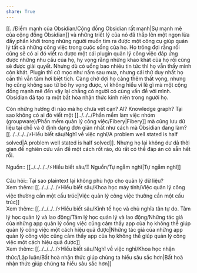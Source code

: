 ```yaml
---  
share: True  
---  
```

[[../Điểm mạnh của Obsidian/Cộng đồng Obsidian rất mạnh|Sự mạnh mẽ của cộng đồng Obsidian]] và những triết lý của nó đã thắp lên một ngọn lửa đầy phấn khởi trong những người muốn tìm ra được một công cụ giúp quản lý tất cả những công việc trong cuộc sống của họ. Họ trông đợi rằng rồi cũng sẽ có ai đó viết ra được một cái plugin quản lý công việc đáp ứng được những nhu cầu của họ, hy vọng rằng những khao khát của họ rồi cũng sẽ được giải quyết. Nhưng dù có uống bao nhiêu tin tức thì họ vẫn thấy mình còn khát. Plugin thì cứ mọc như nấm sau mưa, nhưng cái thứ duy nhất họ cần thì vẫn tăm hơi biệt tích. Càng chờ đợi họ càng thêm thất vọng, nhưng họ cũng không sao từ bỏ hy vọng được, vì không hiểu vì lẽ gì mà một cộng đồng mạnh mẽ đến vậy lại chẳng có người có cùng vấn đề với mình. Obsidian đã tạo ra một bất hòa nhận thức kinh niên trong người họ.   
  
Còn những hướng đi nào mà họ chưa vét cạn? AI? Knowledge graph? Tại sao không có ai đó viết một [[../../../Phần mềm làm việc nhóm (groupware)/Phần mềm quản lý công việc/Fibery|Fibery]] mà cũng lưu dữ liệu tại chỗ và ở định dạng đơn giản nhất như cách mà Obsidian đang làm? [[../../../../⚡Hiểu biết sâu/Nghĩ về việc nghĩ/A problem well stated is half solved|A problem well stated is half solved]]. Nhưng họ lại không dư dả thời gian để nghiên cứu vấn đề một cách rốt ráo, dù rất có thể đáp án có sẵn hết rồi.  
  
Nguồn:: [[../../../../⚡Hiểu biết sâu/Ξ Nguồn/Tự ngẫm nghĩ|Tự ngẫm nghĩ]]  
  
Câu hỏi:: Tại sao plaintext lại không phù hợp cho quản lý dữ liệu?  
Xem thêm:: [[../../../../⚡Hiểu biết sâu/Khoa học máy tính/Việc quản lý công việc thường cần một cấu trúc|Việc quản lý công việc thường cần một cấu trúc]]  
Xem thêm:: [[../../../../⚡Hiểu biết sâu/Kinh tế học và chủ nghĩa tân tự do. Tâm lý học quản lý và lao động/Tâm lý học quản lý và lao động/Những tác giả của những app quản lý công việc cũng cảm thấy app của họ không thể giúp quản lý công việc một cách hiệu quả được|Những tác giả của những app quản lý công việc cũng cảm thấy app của họ không thể giúp quản lý công việc một cách hiệu quả được]]  
Xem thêm:: [[../../../../⚡Hiểu biết sâu/Nghĩ về việc nghĩ/Khoa học nhận thức/Lập luận/Bất hoà nhận thức giúp chúng ta hiểu sâu sắc hơn|Bất hoà nhận thức giúp chúng ta hiểu sâu sắc hơn]]